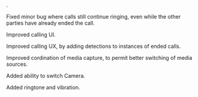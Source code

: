 .

Fixed minor bug where calls still continue ringing, even while the other parties have already ended the call.

Improved calling UI.

Improved calling UX, by adding detections to instances of ended calls.

Improved cordination of media capture, to permit better switching of media sources.

Added ability to switch Camera.

Added ringtone and vibration.

